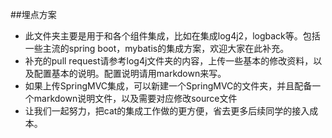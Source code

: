 ##埋点方案

- 此文件夹主要是用于和各个组件集成，比如在集成log4j2，logback等。包括一些主流的spring boot，mybatis的集成方案，欢迎大家在此补充。
- 补充的pull request请参考log4j文件夹的内容，上传一些基本的修改资料，以及配置基本的说明。配置说明请用markdown来写。
- 如果上传SpringMVC集成，可以新建一个SpringMVC的文件夹，并且配备一个markdown说明文件，以及需要对应修改source文件
- 让我们一起努力，把cat的集成工作做的更方便，省去更多后续同学的接入成本。